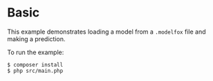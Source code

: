 # Basic

This example demonstrates loading a model from a `.modelfox` file and making a prediction.

To run the example:

```
$ composer install
$ php src/main.php
```
